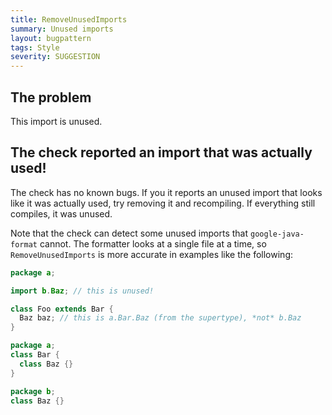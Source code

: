 ```yaml
---
title: RemoveUnusedImports
summary: Unused imports
layout: bugpattern
tags: Style
severity: SUGGESTION
---
```


<!--
*** AUTO-GENERATED, DO NOT MODIFY ***
To make changes, edit the @BugPattern annotation or the explanation in docs/bugpattern.
-->


## The problem
This import is unused.

## The check reported an import that was actually used!

The check has no known bugs. If you it reports an unused import that looks like
it was actually used, try removing it and recompiling. If everything still
compiles, it was unused.

Note that the check can detect some unused imports that `google-java-format`
cannot. The formatter looks at a single file at a time, so `RemoveUnusedImports`
is more accurate in examples like the following:

```java
package a;

import b.Baz; // this is unused!

class Foo extends Bar {
  Baz baz; // this is a.Bar.Baz (from the supertype), *not* b.Baz
}
```

```java
package a;
class Bar {
  class Baz {}
}
```

```java
package b;
class Baz {}
```

